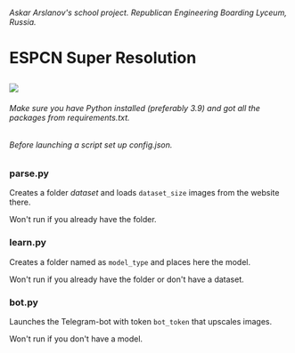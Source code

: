 ###### Askar Arslanov's school project. Republican Engineering Boarding Lyceum, Russia.

# ESPCN Super Resolution

![](https://i.imgur.com/TDZMhOx.png)
-

###### Make sure you have Python installed (preferably 3.9) and got all the packages from *requirements.txt*.
###### Before launching a script set up *config.json*.

### parse.py
Creates a folder *dataset* and loads `dataset_size` images from the website there.

Won't run if you already have the folder.


### learn.py
Creates a folder named as `model_type` and places here the model.

Won't run if you already have the folder or don't have a dataset.


### bot.py
Launches the Telegram-bot with token `bot_token` that upscales images.

Won't run if you don't have a model.
